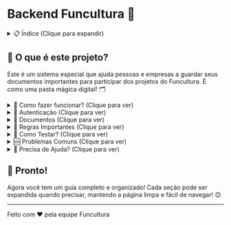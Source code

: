 # Backend Funcultura 🎨

<details>
<summary>📋 Índice (Clique para expandir)</summary>

- [Sobre o Projeto](#-o-que-é-este-projeto)
- [Como Instalar](#-como-fazer-funcionar)
- [Autenticação](#-autenticação)
- [Documentos](#-documentos)
- [Problemas Comuns](#-problemas-comuns)
- [Suporte](#-precisa-de-ajuda)

</details>

## 📝 O que é este projeto?

Este é um sistema especial que ajuda pessoas e empresas a guardar seus documentos importantes para participar dos projetos do Funcultura. É como uma pasta mágica digital! 🗂️

<details>
<summary>🚀 Como fazer funcionar? (Clique para ver)</summary>

### Primeiro, vamos preparar tudo:

1. Certifique-se de ter instalado:
   - Node.js (é como a nossa caixa de ferramentas) 🔧
   - PostgreSQL (é onde guardamos todas as informações) 📦
   - Docker (é como uma caixa mágica que guarda tudo organizado) 🐳

### Passo a passo:

1. Clone o projeto:
```bash
git clone https://github.com/GutembergLima05/Backend-Funcultura.git
```

2. Entre na pasta:
```bash
cd Backend-Funcultura
```

3. Instale as dependências:
```bash
npm install
```

4. Crie o arquivo `.env`:
```env
DB_USER=seu_usuario
DB_PASS=sua_senha
DB_NAME=funcultura
DB_PORT=5432
```

5. Inicie o Docker:
```bash
docker-compose up -d
```

</details>

<details>
<summary>🔐 Autenticação (Clique para ver)</summary>

### Cadastro de Usuário Pessoa Física
- **POST** `/user/create`
```json
{
  "email": "seu@email.com",
  "senha": "suaSenha123",
  "tipo_usuario": "fisico",
  "nome_completo": "Seu Nome Completo",
  "data_nascimento": "1990-01-01",
  "cpf": "12345678900",
  "endereco": "Seu endereço completo"
}
```

### Cadastro de Usuário Pessoa Jurídica
- **POST** `/user/create`
```json
{
  "email": "empresa@email.com",
  "senha": "senhaDaEmpresa123",
  "tipo_usuario": "juridico",
  "razao_social": "Nome da Empresa LTDA",
  "cnpj": "12345678000100",
  "endereco": "Endereço da empresa",
  "nome_completo": "Nome do Responsável",
  "cpf": "12345678900",
  "data_nascimento": "1990-01-01"
}
```

### Login
- **POST** `/login`
```json
{
  "email": "seu@email.com",
  "senha": "suaSenha123"
}
```

Resposta de sucesso:
```json
{
  "token": "seu-token-jwt",
  "usuario": {
    "id": 123,
    "email": "seu@email.com",
    "tipo_usuario": "fisico"
  }
}
```

</details>

<details>
<summary>📄 Documentos (Clique para ver)</summary>

### Upload de Documentos Pessoa Física
- **POST** `/documentos/upload-pf`
```json
// Campos de texto
{
  "titulo": "Meus Documentos 2024",
  "descricao": "Documentos para cadastro",
  "id_usuario": "123"
}

// Arquivos (PDF até 10MB cada)
- documentoIdentidade
- cpf
- comprovanteResidencia
- curriculo
- certidaoRegularidade
- certidaoFuncultura
```

### Upload de Documentos Pessoa Jurídica
- **POST** `/documentos/upload-pj`
```json
// Campos de texto
{
  "titulo": "Documentos Empresa 2024",
  "descricao": "Documentos para cadastro",
  "id_usuario": "123"
}

// Arquivos (PDF até 10MB cada)
- contratoSocial
- comprovanteEnderecoAtual
- comprovanteEnderecoAntigo
- curriculoEmpresa
- certidaoRegularidade
- certidaoFuncultura
- cnpj
```

### Renovação de Documentos
<details>
<summary>Ver detalhes de renovação</summary>

#### Pessoa Física
- **POST** `/documentos/renovacao-pf`
```json
// Campos de texto
{
  "titulo": "Renovação 2024",
  "descricao": "Renovação de documentos",
  "id_usuario": "123"
}

// Arquivos (PDF até 10MB cada)
- comprovanteResidencia
- certidaoRegularidade
- certidaoFuncultura
- curriculo (opcional)
```

#### Pessoa Jurídica
- **POST** `/documentos/renovacao-pj`
```json
// Campos de texto
{
  "titulo": "Renovação Empresa 2024",
  "descricao": "Renovação de documentos",
  "id_usuario": "123"
}

// Arquivos (PDF até 10MB cada)
- comprovanteEndereco
- certidaoRegularidade
- certidaoFuncultura
- cnpj
- contratoSocial (opcional)
```
</details>

</details>

<details>
<summary>📝 Regras Importantes (Clique para ver)</summary>

1. Todos os arquivos devem ser PDF
2. Cada arquivo pode ter no máximo 10MB
3. Campos obrigatórios devem ser preenchidos
4. Senhas devem ter no mínimo 6 caracteres
5. CPF e CNPJ devem ser válidos
6. E-mails devem ser únicos no sistema

</details>

<details>
<summary>🎯 Como Testar? (Clique para ver)</summary>

### Usando Postman:

1. Abra o Postman
2. Crie uma nova requisição POST
3. Para login/cadastro:
   - Use "raw" e selecione "JSON"
   - Cole o JSON de exemplo
4. Para upload de documentos:
   - Use "form-data"
   - Adicione os campos de texto
   - Adicione os arquivos PDF
5. Clique em Send (Enviar)

</details>

<details>
<summary>🆘 Problemas Comuns (Clique para ver)</summary>

1. **Erro de autenticação**
   - Verifique se o email e senha estão corretos
   - Certifique-se de que está enviando o token JWT nos headers

2. **Erro nos arquivos**
   - Use apenas PDFs
   - Arquivos menores que 10MB
   - Nomes dos campos corretos

3. **Erro no Docker**
   - Tente: `docker-compose down && docker-compose up -d`

</details>

<details>
<summary>🤝 Precisa de Ajuda? (Clique para ver)</summary>

1. Abra uma "Issue" no GitHub
2. Email: [seu-email@exemplo.com]
3. Discord: [seu-discord]

</details>

## 🌟 Pronto!

Agora você tem um guia completo e organizado! Cada seção pode ser expandida quando precisar, mantendo a página limpa e fácil de navegar! 😊

---
Feito com ❤️ pela equipe Funcultura
